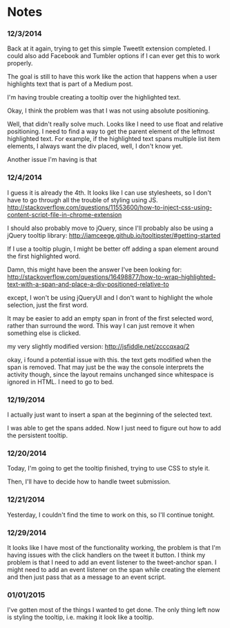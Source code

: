 # Notes

### 12/3/2014 
Back at it again, trying to get this simple TweetIt extension completed. I could also add Facebook and Tumbler options if I can ever get this to work properly.

The goal is still to have this work like the action that happens when a user highlights text that is part of a Medium post.

I'm having trouble creating a tooltip over the highlighted text.

Okay, I think the problem was that I was not using absolute positioning.

Well, that didn't really solve much. Looks like I need to use float and relative positioning. I need to find a way to get the parent element of the leftmost highlighted text. For example, if the highlighted text spans multiple list item elements, I always want the div placed, well, I don't know yet.

Another issue I'm having is that

### 12/4/2014 
I guess it is already the 4th. It looks like I can use stylesheets, so I don't have to go through all the trouble of styling using JS. http://stackoverflow.com/questions/11553600/how-to-inject-css-using-content-script-file-in-chrome-extension 

I should also probably move to jQuery, since I'll probably also be using a jQuery tooltip library: 
http://iamceege.github.io/tooltipster/#getting-started

If I use a tooltip plugin, I might be better off adding a span element around the first highlighted word. 

Damn, this might have been the answer I've been looking for:
http://stackoverflow.com/questions/16498877/how-to-wrap-highlighted-text-with-a-span-and-place-a-div-positioned-relative-to 

except, I won't be using jQueryUI and I don't want to highlight the whole selection, just the first word. 

It may be easier to add an empty span in front of the first selected word, rather than surround the word. This way I can just remove it when something else is clicked. 

my very slightly modified version: http://jsfiddle.net/zcccqxaq/2

okay, i found a potential issue with this. the text gets modified when the span is removed. That may just be the way the console interprets the activity though, since the layout remains unchanged since whitespace is ignored in HTML. I need to go to bed. 


### 12/19/2014 
I actually just want to insert a span at the beginning of the selected text. 

I was able to get the spans added. Now I just need to figure out how to add the persistent tooltip. 

### 12/20/2014 
Today, I'm going to get the tooltip finished, trying to use CSS to style it. 

Then, I'll have to decide how to handle tweet submission. 

### 12/21/2014 
Yesterday, I couldn't find the time to work on this, so I'll continue tonight.

### 12/29/2014 
It looks like I have most of the functionality working, the problem is that I'm having issues with the click handlers on the tweet it button. I think my problem is that I need to add an event listener to the tweet-anchor span. I might need to add an event listener on the span while creating the element and then just pass that as a message to an event script.

### 01/01/2015 
I've gotten most of the things I wanted to get done. The only thing left now is styling the tooltip, i.e. making it look like a tooltip.